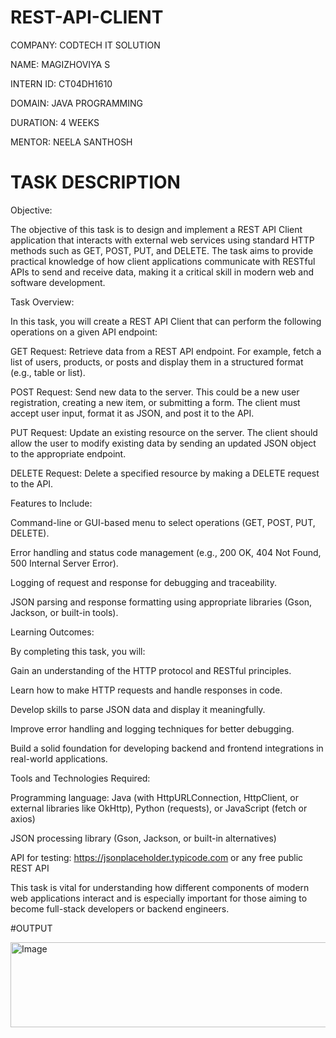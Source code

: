 # REST-API-CLIENT
COMPANY: CODTECH IT SOLUTION

NAME: MAGIZHOVIYA S

INTERN ID: CT04DH1610

DOMAIN: JAVA PROGRAMMING

DURATION: 4 WEEKS

MENTOR: NEELA SANTHOSH

# TASK DESCRIPTION
Objective:

The objective of this task is to design and implement a REST API Client application that interacts with external web services using standard HTTP methods such as GET, POST, PUT, and DELETE. The task aims to provide practical knowledge of how client applications communicate with RESTful APIs to send and receive data, making it a critical skill in modern web and software development.

Task Overview:

In this task, you will create a REST API Client that can perform the following operations on a given API endpoint:

GET Request:
Retrieve data from a REST API endpoint. For example, fetch a list of users, products, or posts and display them in a structured format (e.g., table or list).

POST Request:
Send new data to the server. This could be a new user registration, creating a new item, or submitting a form. The client must accept user input, format it as JSON, and post it to the API.

PUT Request:
Update an existing resource on the server. The client should allow the user to modify existing data by sending an updated JSON object to the appropriate endpoint.

DELETE Request:
Delete a specified resource by making a DELETE request to the API.

Features to Include:

Command-line or GUI-based menu to select operations (GET, POST, PUT, DELETE).

Error handling and status code management (e.g., 200 OK, 404 Not Found, 500 Internal Server Error).

Logging of request and response for debugging and traceability.

JSON parsing and response formatting using appropriate libraries (Gson, Jackson, or built-in tools).

Learning Outcomes:

By completing this task, you will:

Gain an understanding of the HTTP protocol and RESTful principles.

Learn how to make HTTP requests and handle responses in code.

Develop skills to parse JSON data and display it meaningfully.

Improve error handling and logging techniques for better debugging.

Build a solid foundation for developing backend and frontend integrations in real-world applications.

Tools and Technologies Required:

Programming language: Java (with HttpURLConnection, HttpClient, or external libraries like OkHttp), Python (requests), or JavaScript (fetch or axios)

JSON processing library (Gson, Jackson, or built-in alternatives)

API for testing: https://jsonplaceholder.typicode.com or any free public REST API

This task is vital for understanding how different components of modern web applications interact and is especially important for those aiming to become full-stack developers or backend engineers.

#OUTPUT

<img width="565" height="136" alt="Image" src="https://github.com/user-attachments/assets/fd082ac5-2447-4960-a6f2-b6e718b256d2" />
